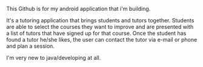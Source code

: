 This Github is for my android application that i'm building.

It's a tutoring application that brings students and tutors together. Students are able to select the courses they want to improve and are presented with a list of tutors that have signed up for that course. Once the student has found a tutor he/she likes, the user can contact the tutor via e-mail or phone and plan a session.


I'm very new to java/developing at all.
